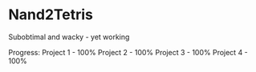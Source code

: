 # Nand2Tetris
Subobtimal and wacky - yet working

Progress:
Project 1 - 100%
Project 2 - 100%
Project 3 - 100%
Project 4 - 100% 
